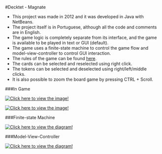 #Decktet - Magnate

- This project was made in 2012 and it was developed in Java with NetBeans. 
- The project itself is in Portuguese, although all the code and comments are in English.
- The game logic is completely separate from its interface, and the game is available to be played in text or GUI (default).
- The game uses a finite-state machine to control the game flow and model-view-controller to control GUI interaction.
- The rules of the game can be found [here](http://wiki.decktet.com/game:magnate).
- The cards can be selected and reselected using right click.
- The tokens can be selected and deselected using right/left/middle clicks. 
- It is also possible to zoom the board game by pressing CTRL + Scroll. 

###In Game

[![Click here to view the image!](http://s17.postimg.org/jemnw2567/Image_2.png)](http://s17.postimg.org/jemnw2567/Image_2.png)

[![Click here to view the image!](http://s16.postimg.org/dhdougfgl/Image_1.png)](http://s16.postimg.org/dhdougfgl/Image_1.png)

###Finite-state Machine

[![Click here to view the diagram!](http://s9.postimg.org/owzivzrun/decktet_magnata_fsm.png)](http://s9.postimg.org/owzivzrun/decktet_magnata_fsm.png)

###Model-View-Controller

[![Click here to view the diagram!](http://s24.postimg.org/wityx4k91/decktet_magnata_mvc.png)](http://s24.postimg.org/wityx4k91/decktet_magnata_mvc.png)
